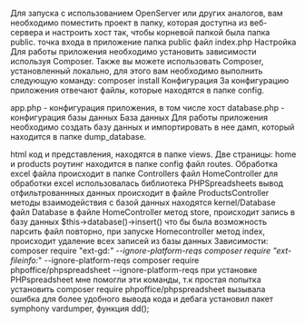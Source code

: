 Для запуска с использованием OpenServer или других аналогов, вам необходимо поместить проект в папку, которая доступна из веб-сервера и настроить хост так, чтобы корневой папкой была папка public.
точка входа в приложение папка public файл index.php
Настройка
Для работы приложения необходимо установить зависимости используя Composer. Также вы можете использовать Composer, установленный локально, для этого вам необходимо выполнить следующую команду:
composer install
Конфигурация
За конфигурацию приложения отвечают файлы, которые находятся в папке config.

app.php - конфигурация приложения, в том числе хост
database.php - конфигурация базы данных
База данных
Для работы приложения необходимо создать базу данных и импортировать в нее дамп, который находится в папке dump_database.

html код и представления, находятся в папке views. Две страницы: home и products
роутинг находится в папке config файл routes. Обработка excel файла происходит в папке Controllers файл HomeController
для обработки excel использовалась библиотека PHPSpreadsheets
вывод отфильтрованнных данных происходит в файле ProductsController
методы взаимодействия с базой данных находятся kernel/Database файл Database
в файле HomeController метод store, происходит запись в базу данных $this->database()->insert()
что бы была возможность парсить файл повторно, при запуске Homecontroller метод index, происходит удаление всех записей из базы данных
Зависимости: composer require "ext-gd:*" --ignore-platform-reqs
composer require "ext-fileinfo:*" --ignore-platform-reqs
composer require phpoffice/phpspreadsheet --ignore-platform-reqs
при установке PHPspreadsheet мне помогли эти команды, т.к простая попытка установить composer require phpoffice/phpspreadsheet вызывала ошибка
для более удобного вывода кода и дебага установил пакет symphony vardumper, функция dd();
